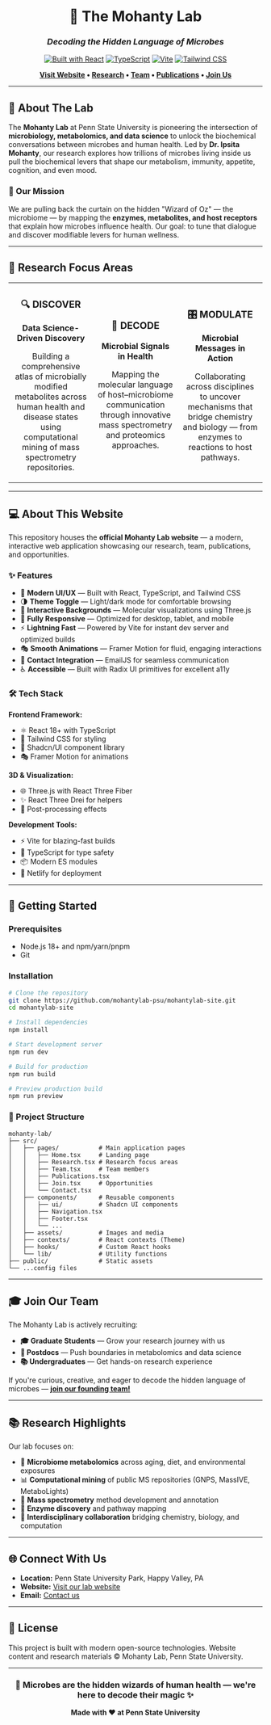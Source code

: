 <div align="center">

# 🧬 The Mohanty Lab

### *Decoding the Hidden Language of Microbes*

[![Built with React](https://img.shields.io/badge/React-18+-61DAFB?style=for-the-badge&logo=react&logoColor=white)](https://react.dev)
[![TypeScript](https://img.shields.io/badge/TypeScript-5+-3178C6?style=for-the-badge&logo=typescript&logoColor=white)](https://www.typescriptlang.org/)
[![Vite](https://img.shields.io/badge/Vite-5+-646CFF?style=for-the-badge&logo=vite&logoColor=white)](https://vitejs.dev)
[![Tailwind CSS](https://img.shields.io/badge/Tailwind_CSS-3+-06B6D4?style=for-the-badge&logo=tailwind-css&logoColor=white)](https://tailwindcss.com)

**[Visit Website](#) • [Research](./src/pages/Research.tsx) • [Team](./src/pages/Team.tsx) • [Publications](./src/pages/Publications.tsx) • [Join Us](./src/pages/Join.tsx)**

---

</div>

## 🔬 About The Lab

The **Mohanty Lab** at Penn State University is pioneering the intersection of **microbiology, metabolomics, and data science** to unlock the biochemical conversations between microbes and human health. Led by **Dr. Ipsita Mohanty**, our research explores how trillions of microbes living inside us pull the biochemical levers that shape our metabolism, immunity, appetite, cognition, and even mood.

### 🎯 Our Mission

We are pulling back the curtain on the hidden "Wizard of Oz" — the microbiome — by mapping the **enzymes, metabolites, and host receptors** that explain how microbes influence health. Our goal: to tune that dialogue and discover modifiable levers for human wellness.

---

## 🌟 Research Focus Areas

<table>
<tr>
<td width="33%" align="center">

### 🔍 **DISCOVER**
**Data Science-Driven Discovery**

Building a comprehensive atlas of microbially modified metabolites across human health and disease states using computational mining of mass spectrometry repositories.

</td>
<td width="33%" align="center">

### 🧪 **DECODE**
**Microbial Signals in Health**

Mapping the molecular language of host–microbiome communication through innovative mass spectrometry and proteomics approaches.

</td>
<td width="33%" align="center">

### 🎛️ **MODULATE**
**Microbial Messages in Action**

Collaborating across disciplines to uncover mechanisms that bridge chemistry and biology — from enzymes to reactions to host pathways.

</td>
</tr>
</table>

---

## 💻 About This Website

This repository houses the **official Mohanty Lab website** — a modern, interactive web application showcasing our research, team, publications, and opportunities.

### ✨ Features

- 🎨 **Modern UI/UX** — Built with React, TypeScript, and Tailwind CSS
- 🌗 **Theme Toggle** — Light/dark mode for comfortable browsing
- 🧬 **Interactive Backgrounds** — Molecular visualizations using Three.js
- 📱 **Fully Responsive** — Optimized for desktop, tablet, and mobile
- ⚡ **Lightning Fast** — Powered by Vite for instant dev server and optimized builds
- 🎭 **Smooth Animations** — Framer Motion for fluid, engaging interactions
- 📧 **Contact Integration** — EmailJS for seamless communication
- ♿ **Accessible** — Built with Radix UI primitives for excellent a11y

### 🛠️ Tech Stack

**Frontend Framework:**
- ⚛️ React 18+ with TypeScript
- 🎨 Tailwind CSS for styling
- 🧩 Shadcn/UI component library
- 🎭 Framer Motion for animations

**3D & Visualization:**
- 🌐 Three.js with React Three Fiber
- ✨ React Three Drei for helpers
- 🎨 Post-processing effects

**Development Tools:**
- ⚡ Vite for blazing-fast builds
- 🎯 TypeScript for type safety
- 📦 Modern ES modules
- 🚀 Netlify for deployment

---

## 🚀 Getting Started

### Prerequisites

- Node.js 18+ and npm/yarn/pnpm
- Git

### Installation

```bash
# Clone the repository
git clone https://github.com/mohantylab-psu/mohantylab-site.git
cd mohantylab-site

# Install dependencies
npm install

# Start development server
npm run dev

# Build for production
npm run build

# Preview production build
npm run preview
```

### 📂 Project Structure

```
mohanty-lab/
├── src/
│   ├── pages/           # Main application pages
│   │   ├── Home.tsx     # Landing page
│   │   ├── Research.tsx # Research focus areas
│   │   ├── Team.tsx     # Team members
│   │   ├── Publications.tsx
│   │   ├── Join.tsx     # Opportunities
│   │   └── Contact.tsx
│   ├── components/      # Reusable components
│   │   ├── ui/          # Shadcn UI components
│   │   ├── Navigation.tsx
│   │   ├── Footer.tsx
│   │   └── ...
│   ├── assets/          # Images and media
│   ├── contexts/        # React contexts (Theme)
│   ├── hooks/           # Custom React hooks
│   └── lib/             # Utility functions
├── public/              # Static assets
└── ...config files
```

---

## 🎓 Join Our Team

The Mohanty Lab is actively recruiting:

- **🎓 Graduate Students** — Grow your research journey with us
- **🔬 Postdocs** — Push boundaries in metabolomics and data science
- **📚 Undergraduates** — Get hands-on research experience

If you're curious, creative, and eager to decode the hidden language of microbes — **[join our founding team!](./src/pages/Join.tsx)**

---

## 📚 Research Highlights

Our lab focuses on:

- 🧬 **Microbiome metabolomics** across aging, diet, and environmental exposures
- 📊 **Computational mining** of public MS repositories (GNPS, MassIVE, MetaboLights)
- 🔬 **Mass spectrometry** method development and annotation
- 🧪 **Enzyme discovery** and pathway mapping
- 🤝 **Interdisciplinary collaboration** bridging chemistry, biology, and computation

---

## 🌐 Connect With Us

- **Location:** Penn State University Park, Happy Valley, PA
- **Website:** [Visit our lab website](mohantylabpsu.org)
- **Email:** [Contact us](mailto:imm5615@psu.edu)

---

## 📄 License

This project is built with modern open-source technologies. Website content and research materials © Mohanty Lab, Penn State University.

---

<div align="center">

### 🧬 **Microbes are the hidden wizards of human health — we're here to decode their magic** ✨

**Made with ❤️ at Penn State University**

</div>
